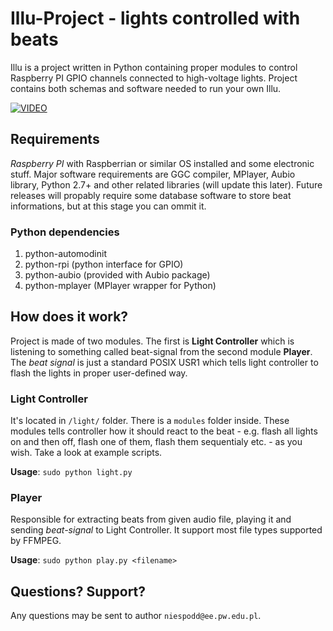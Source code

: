 # Illu-Project - lights controlled with beats
Illu is a project written in Python containing proper modules to control Raspberry PI GPIO channels connected to high-voltage lights. Project contains both schemas and software needed to run your own Illu.

[![VIDEO](http://img.youtube.com/vi/y0j1BmQ-9E0/0.jpg)](http://www.youtube.com/watch?v=y0j1BmQ-9E0)

## Requirements
_Raspberry PI_ with Raspberrian or similar OS installed and some electronic stuff. Major software requirements are GGC compiler, MPlayer, Aubio library, Python 2.7+ and other related libraries (will update this later).
  Future releases will propably require some database software to store beat informations, but at this stage you can ommit it.

### Python dependencies
1. python-automodinit
2. python-rpi (python interface for GPIO)
3. python-aubio (provided with Aubio package)
4. python-mplayer (MPlayer wrapper for Python)

## How does it work?
Project is made of two modules. The first is __Light Controller__ which is listening to something called beat-signal from the second module __Player__. The _beat signal_ is just a standard POSIX USR1 which tells light controller to flash the lights in proper user-defined way.

### Light Controller
It's located in ```/light/``` folder. There is a ```modules``` folder inside. These modules tells controller how it should react to the beat - e.g. flash all lights on and then off, flash one of them, flash them sequentialy etc. - as you wish. Take a look at example scripts.

__Usage__: ``` sudo python light.py ```

### Player
Responsible for extracting beats from given audio file, playing it and sending _beat-signal_ to Light Controller. It support most file types supported by FFMPEG.

__Usage__: ``` sudo python play.py <filename> ```

## Questions? Support?
Any questions may be sent to author ```niespodd@ee.pw.edu.pl```.
